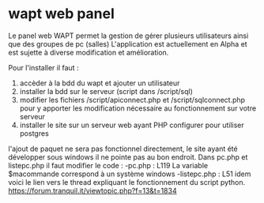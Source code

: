 # wapt web panel
Le panel web WAPT permet la gestion de gérer plusieurs utilisateurs ainsi que des groupes de pc (salles)
L'application est actuellement en Alpha et est sujette à diverse modification et amélioration.

Pour l'installer il faut :
  1. accèder à la bdd du wapt et ajouter un utilisateur
  2. installer la bdd sur le serveur (script dans /script/sql)
  3. modifier les fichiers /script/apiconnect.php et /script/sqlconnect.php pour y apporter les modification nécessaire au fonctionnement sur votre serveur
  4. installer le site sur un serveur web ayant PHP configurer pour utiliser postgres

l'ajout de paquet ne sera pas fonctionnel directement, le site ayant été développer sous windows il ne pointe pas au bon endroit.
Dans pc.php et listepc.php il faut modifier le code : 
 -pc.php : L119 La variable $macommande correspond à un système windows
 -listepc.php : L51 idem
voici le lien vers le thread expliquant le fonctionnement du script python.
https://forum.tranquil.it/viewtopic.php?f=13&t=1834

